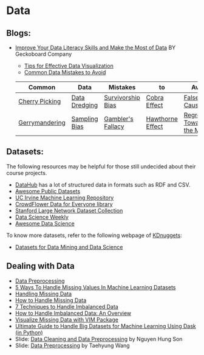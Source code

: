 # Data

## Blogs: 
* [Improve Your Data Literacy Skills and Make the Most of Data](https://www.geckoboard.com/learn/data-literacy/) BY Geckoboard Company
  - [Tips for Effective Data Visualization](https://www.geckoboard.com/learn/data-literacy/data-visualization-tips/)
  - [Common Data Mistakes to Avoid](https://www.geckoboard.com/learn/data-literacy/statistical-fallacies/) <br>
  
  
  Common | Data |  Mistakes | to | Avoid
    -------- | ------- | --------| -----------| ----------
  [Cherry Picking](https://www.geckoboard.com/learn/data-literacy/statistical-fallacies/cherry-picking/) |  [Data Dredging](https://www.geckoboard.com/learn/data-literacy/statistical-fallacies/data-dredging/) | [Survivorship Bias](https://www.geckoboard.com/learn/data-literacy/statistical-fallacies/survivorship-bias/) | [Cobra Effect](https://www.geckoboard.com/learn/data-literacy/statistical-fallacies/cobra-effect/) | [False Causality](https://www.geckoboard.com/learn/data-literacy/statistical-fallacies/false-causality/)
  [Gerrymandering](https://www.geckoboard.com/learn/data-literacy/statistical-fallacies/gerrymandering/) | [Sampling Bias](https://www.geckoboard.com/learn/data-literacy/statistical-fallacies/sampling-bias/) | [Gambler's Fallacy](https://www.geckoboard.com/learn/data-literacy/statistical-fallacies/gamblers-fallacy/) | [Hawthorne Effect](https://www.geckoboard.com/learn/data-literacy/statistical-fallacies/hawthorne-effect/) | [Regression Toward the Mean](https://www.geckoboard.com/learn/data-literacy/statistical-fallacies/regression-toward-the-mean/)  
  

## Datasets:
The following resources may be helpful for those still undecided about their course projects. 
* [DataHub](https://datahub.io/) has a lot of structured data in formats such as RDF and CSV. 
* [Awesome Public Datasets](https://github.com/awesomedata/awesome-public-datasets)
* [UC Irvine Machine Learning Repository](http://archive.ics.uci.edu/ml/index.php)
* [CrowdFlower Data for Everyone library](http://www.crowdflower.com/data-for-everyone)
* [Stanford Large Network Dataset Collection](https://snap.stanford.edu/data/index.html)
* [Data Science Weekly](https://www.datascienceweekly.org/data-science-resources/data-science-datasets)
* [Awesome Data Science](https://github.com/bulutyazilim/awesome-datascience#data-sets)

To know more datasets, refer to the following webpage of [KDnuggets](https://www.kdnuggets.com/index.html):
* [Datasets for Data Mining and Data Science](https://www.kdnuggets.com/datasets/index.html)

## Dealing with Data
* [Data Preprocessing](http://www.cs.ccsu.edu/~markov/ccsu_courses/DataMining-3.html)
* [5 Ways To Handle Missing Values In Machine Learning Datasets](https://www.analyticsindiamag.com/5-ways-handle-missing-values-machine-learning-datasets/)
* [Handling Missing Data](http://www.emgo.nl/kc/handling-missing-data/)
* [How to Handle Missing Data](https://towardsdatascience.com/how-to-handle-missing-data-8646b18db0d4)
* [7 Techniques to Handle Imbalanced Data](https://www.kdnuggets.com/2017/06/7-techniques-handle-imbalanced-data.html)
* [How to Handle Imbalanced Data: An Overview](https://www.datascience.com/blog/imbalanced-data)
* [Visualize Missing Data with VIM Package](https://www.datacamp.com/community/tutorials/visualize-data-vim-package)
* [Ultimate Guide to Handle Big Datasets for Machine Learning Using Dask (in Python)](https://www.analyticsvidhya.com/blog/2018/08/dask-big-datasets-machine_learning-python/)
* Slide: [Data Cleaning and Data Preprocessing](https://www.mimuw.edu.pl/~son/datamining/DM/4-preprocess.pdf) by Nguyen Hung Son
* Slide: [Data Preprocessing](http://www.csun.edu/~twang/595DM/Slides/Week2.pdf) by Taehyung Wang
